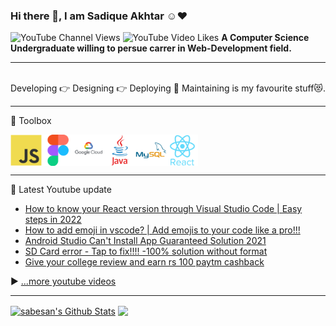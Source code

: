 ### Hi there 👋, I am Sadique Akhtar ☺️❤️
<img alt="YouTube Channel Views" src="https://img.shields.io/youtube/channel/views/UCfbjKFtXxS1V9VwMJbSLF_w?style=social">
<img alt="YouTube Video Likes" src="https://img.shields.io/youtube/likes/SPXs_vhuCSM?style=social">
<b>A Computer Science Undergraduate willing to persue carrer in Web-Development field. </b> <hr><br>
Developing 👉 Designing 👉 Deploying 🤜 Maintaining is my favourite stuff😻.
<hr>

🧰 Toolbox
<div style="display:flex; flex-direction:row;" >
<img src="https://github.com/devicons/devicon/blob/master/icons/javascript/javascript-original.svg?short_path=7975261" alt="java script logo" width="50" height="50"/>
<img src="https://github.com/devicons/devicon/blob/master/icons/figma/figma-original.svg" alt="java script logo" width="50" height="50"/>
<img src="https://github.com/devicons/devicon/blob/master/icons/googlecloud/googlecloud-original-wordmark.svg" alt="java script logo" width="50" height="50"/>
<img src="https://github.com/devicons/devicon/blob/master/icons/java/java-original-wordmark.svg" alt="java script logo" width="50" height="50"/>
  <img src="https://github.com/devicons/devicon/blob/master/icons/mysql/mysql-original-wordmark.svg" width="50" height="50"/>
  <img src="https://github.com/devicons/devicon/blob/master/icons/react/react-original-wordmark.svg" width="50" height="50" />
</div>

---

📡 Latest Youtube update

<!-- YOUTUBE-VIDEOS-LIST:START -->
- [How to know your React version through Visual Studio Code | Easy steps in 2022](https://www.youtube.com/watch?v=rNEYrkG_rPo)
- [How to add emoji in vscode? | Add emojis to your code like a pro!!!](https://www.youtube.com/watch?v=FbYAIqwUggY)
- [Android Studio Can&#39;t Install App Guaranteed Solution 2021](https://www.youtube.com/watch?v=Ui8b6MFYglA)
- [SD Card error - Tap to fix!!!!     -100% solution without format](https://www.youtube.com/watch?v=LreQoJJSC74)
- [Give your college review and earn rs 100 paytm cashback](https://www.youtube.com/watch?v=Pmx2LWO1OmI)
<!-- YOUTUBE-VIDEOS-LIST:END -->

▶️  [...more youtube videos](https://www.youtube.com/c/OVERSMART)


---

<a href="https://github.com/sabesansathananthan">
<img align="center" alt="sabesan's Github Stats" src="https://github-readme-stats.codestackr.vercel.app/api?username=sabesansathananthan&show_icons=true&hide_border=true&count_private=true&include_all_commits=true&theme=radical" /></a>

<a href="https://github.com/sadique43">
  <img align="center" src="https://github-readme-stats.anuraghazra1.vercel.app/api/top-langs/?username=sadique43&layout=compact&theme=radical" />
</a>

<!--
**BraveSadique/bravesadique** is a ✨ _special_ ✨ repository because its `README.md` (this file) appears on your GitHub profile.

Here are some ideas to get you started:

- 🔭 I’m currently working on ...
- 🌱 I’m currently learning ...
- 👯 I’m looking to collaborate on ...
- 🤔 I’m looking for help with ...
- 💬 Ask me about ...
- 📫 How to reach me: ...
- 😄 Pronouns: ...
- ⚡ Fun fact: ...
-->
